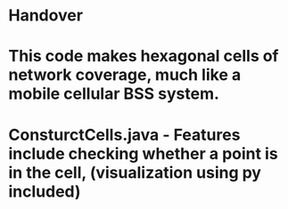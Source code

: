 # Handover

# This code makes hexagonal cells of network coverage, much like a mobile cellular BSS system.
# ConsturctCells.java - Features include checking whether a point is in the cell, (visualization using py included)

